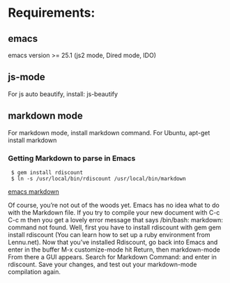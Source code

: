 # Requirements:
## emacs
emacs version >= 25.1 (js2 mode, Dired mode, IDO)

## js-mode
For js auto beautify, install:
js-beautify

## markdown mode
For markdown mode, install markdown command.
For Ubuntu, apt-get install markdown

### Getting Markdown to parse in Emacs

```
 $ gem install rdiscount
 $ ln -s /usr/local/bin/rdiscount /usr/local/bin/markdown

```
[emacs markdown](http://hal.case.edu/~rrc/blog/2013/09/23/markdown-mode/)

Of course, you’re not out of the woods yet. Emacs has no idea what to do with the Markdown file. If you try to compile your new document with C-c C-c m then you get a lovely error message that says /bin/bash: markdown: command not found. Well, first you have to install rdiscount with gem gem install rdiscount (You can learn how to set up a ruby environment from Lennu.net). Now that you’ve installed Rdiscount, go back into Emacs and enter in the buffer M-x customize-mode hit Return, then markdown-mode From there a GUI appears. Search for Markdown Command: and enter in rdiscount. Save your changes, and test out your markdown-mode compilation again.
